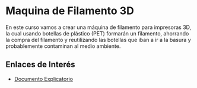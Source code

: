 
# Maquina de Filamento 3D

En este curso vamos a crear una máquina de filamento para impresoras 3D, la cual usando botellas de plástico (PET) formarán un filamento, ahorrando la compra del filamento y reutilizando las botellas que iban a ir a la basura y probablemente contaminan al medio ambiente.



## Enlaces de Interés

 - [Documento Explicatorio](https://docs.google.com/document/d/1Vho7Y22f7Tdwaf-_o8iSbjJKPKK87l5Te4s0YUPadIU/edit?usp=sharing)

